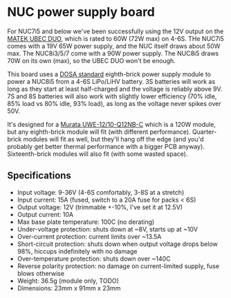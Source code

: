 # NUC power supply board
For NUC7i5 and below we've been successfully using the 12V output on the [MATEK UBEC DUO](http://www.mateksys.com/?portfolio=u4a2p), which is rated to 60W (72W max) on 4-6S.
THe NUC7i5 comes with a 19V 65W power supply, and the NUC itself draws about 50W max.
The NUC8i3/5/7 come with a 90W power supply.
The NUC8i5 draws 70W on its own (max), so the UBEC DUO won't be enough.

This board uses a [DOSA standard](http://www.dosapower.com/) eighth-brick power supply module to power a NUC8i5 from a 4-6S LiPo/LiHV battery.
3S batteries will work as long as they start at least half-charged and the voltage is reliably above 9V.
7S and 8S batteries will also work with slightly lower efficiency (70% idle, 85% load vs 80% idle, 93% load), as long as the voltage never spikes over 50V.

It's designed for a [Murata UWE-12/10-Q12NB-C](https://www.digikey.co.nz/product-detail/en/murata-power-solutions-inc/UWE-12-10-Q12NB-C/UWE-12-10-Q12NB-C-ND/5168567) which is a 120W module, but any eighth-brick module will fit (with different performance).
Quarter-brick modules will fit as well, but they'll hang off the edge (and you'd probably get better thermal performance with a bigger PCB anyway).
Sixteenth-brick modules will also fit (with some wasted space).


## Specifications

* Input voltage: 9-36V (4-6S comfortably, 3-8S at a stretch)
* Input current: 15A (fused, switch to a 20A fuse for packs < 6S)
* Output voltage: 12V (trimmable +-10%, I've set it at 12.5V)
* Output current: 10A
* Max base plate temperature: 100C (no derating)
* Under-voltage protection: shuts down at ~8V, starts up at ~10V
* Over-current protection: current limits over ~13.5A
* Short-circuit protection: shuts down when output voltage drops below 98%, hiccups indefinitely with no damage
* Over-temperature protection: shuts down over ~140C
* Reverse polarity protection: no damage on current-limited supply, fuse blows otherwise
* Weight: 36.5g (module only, TODO)
* Dimensions: 23mm x 91mm x 23mm


